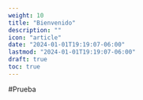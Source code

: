 ```yaml
---
weight: 10
title: "Bienvenido"
description: ""
icon: "article"
date: "2024-01-01T19:19:07-06:00"
lastmod: "2024-01-01T19:19:07-06:00"
draft: true
toc: true
---
```


#Prueba